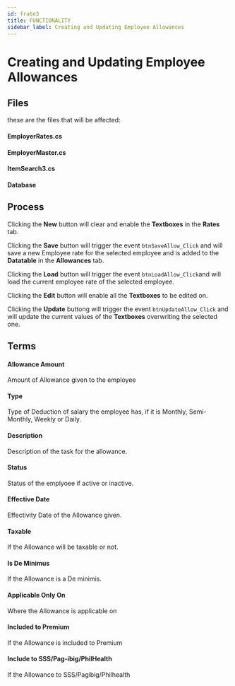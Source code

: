 ```yaml
---
id: frate3
title: FUNCTIONALITY
sidebar_label: Creating and Updating Employee Allowances
---
```

# Creating and Updating Employee Allowances 

## Files
these are the files that will be affected:

#### EmployerRates.cs
#### EmployerMaster.cs
#### ItemSearch3.cs
#### Database


## Process

Clicking the **New** button will clear and enable the **Textboxes** in the **Rates** tab.

Clicking the **Save** button will trigger the event `btnSaveAllow_Click`  and will save a new Employee rate for the selected employee and is added to the **Datatable** in the **Allowances** tab.

Clicking the **Load** button will trigger the event `btnLoadAllow_Click`and will load the current employee rate of the selected employee.

Clicking the **Edit** button will enable all the **Textboxes** to be edited on.

Clicking the **Update** buttong will trigger the event `btnUpdateAllow_Click` and will update the current values of the **Textboxes** overwriting the selected one.

## Terms


#### Allowance Amount
Amount of Allowance given to the employee

#### Type 
Type of Deduction of salary the employee has, if it is Monthly, Semi-Monthly, Weekly or Daily.

#### Description
Description of the task for the allowance.

#### Status
Status of the emplyoee if active or inactive.

#### Effective Date
Effectivity Date of the Allowance given.

#### Taxable
If the Allowance will be taxable or not.    

#### Is De Minimus
If the Allowance is a De minimis.

#### Applicable Only On
Where the Allowance is applicable on

#### Included to Premium
If the Allowance is included to Premium

#### Include to  SSS/Pag-ibig/PhilHealth
If the  Allowance to SSS/Pagibig/Philhealth